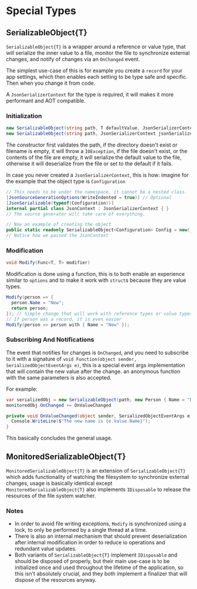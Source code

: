 # Special Types

## SerializableObject{T}

`SerializableObject{T}` is a wrapper around a reference or value type, that will serialize the inner value to a file, monitor the file to synchronize external changes, and notify of changes via an `OnChanged` event.

The simplest use-case of this is for example you create a `record` for your app settings, which then enables each setting to be type safe and specific. Then when you change it from code.

A `JsonSerializerContext` for the type is required, it will makes it more performant and AOT compatible.

### Initialization

```csharp
new SerializableObject(string path, T defaultValue, JsonSerializerContext jsonSerializerContext);
new SerializableObject(string path, JsonSerializerContext jsonSerializerContext); // uses the other constructor with the default{T}
```

The constructor first validates the path, if the directory doesn't exist or filename is empty, it will throw a `IOException`, if the file doesn't exist, or the contents of the file are empty, it will serialize the default value to the file, otherwise it will deserialize from the file or set to the default if it fails.

In case you never created a `JsonSerializerContext`, this is how:
imagine for the example that the object type is `Configuration`

```csharp
// This needs to be under the namespace, it cannot be a nested class.
[JsonSourceGenerationOptions(WriteIndented = true)] // Optional
[JsonSerializable(typeof(Configuration))]
internal partial class JsonContext : JsonSerializerContext { }
// The source generator will take care of everything.

// Now an example of creating the object
public static readonly SerializableObject<Configuration> Config = new(_path, JsonContext.Default);
// Notice how we passed the JsonContext
```

### Modification

```csharp
void Modify(Func<T, T> modifier)
```

Modification is done using a function, this is to both enable an experience similar to `options` and to make it work with `struct`s because they are value types.

```csharp
Modify(person => {
  person.Name = "New";
  return person;
}); // Simple change that will work with reference types or value types
// If person was a record, it is even easier
Modify(person => person with { Name = "New" });
```

### Subscribing And Notifications

The event that notifies for changes is `OnChanged`, and you need to subscribe to it with a signature of `void Function(object sender, SerializedObjectEventArgs e)`, this is a special event args implementation that will contain the new value after the change. an anonymous function with the same parameters is also accepted.

For example:

```csharp
var serializedObj = new SerializableObject(path, new Person { Name = "Dave" });
monitoredObj.OnChanged += OnValueChanged

private void OnValueChanged(object sender, SerializedObjectEventArgs e) {
  Console.WriteLine($"The new name is {e.Value.Name}");
}
```

This basically concludes the general usage.

## MonitoredSerializableObject{T}

`MonitoredSerializableObject{T}` is an extension of `SerializableObject{T}` which adds functionality of watching the filesystem to synchronize external changes, usage is basically identical except `MonitoredSerializableObject{T}` also implements `IDisposable` to release the resources of the file system watcher.

### Notes

* In order to avoid file writing exceptions, `Modify` is synchronized using a lock, to only be performed by a single thread at a time.
* There is also an internal mechanism that should prevent deserialization after internal modification in order to reduce io operations and redundant value updates.
* Both variants of `SerializableObject{T}` implement `IDisposable` and should be disposed of properly, but their main use-case is to be initialized once and used throughout the lifetime of the application, so this isn't absolutely crucial, and they both implement a finalizer that will dispose of the resources anyway.
